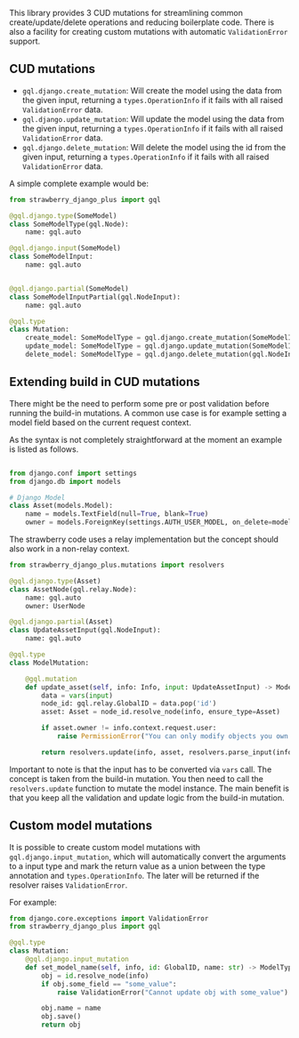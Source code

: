 This library provides 3 CUD mutations for streamlining common create/update/delete operations and reducing boilerplate code.
There is also a facility for creating custom mutations with automatic `ValidationError` support.

## CUD mutations

- `gql.django.create_mutation`: Will create the model using the data from the given input,
  returning a `types.OperationInfo` if it fails with all raised `ValidationError` data.
- `gql.django.update_mutation`: Will update the model using the data from the given input,
  returning a `types.OperationInfo` if it fails with all raised `ValidationError` data.
- `gql.django.delete_mutation`: Will delete the model using the id from the given input,
  returning a `types.OperationInfo` if it fails with all raised `ValidationError` data.

A simple complete example would be:

```python
from strawberry_django_plus import gql

@gql.django.type(SomeModel)
class SomeModelType(gql.Node):
    name: gql.auto

@gql.django.input(SomeModel)
class SomeModelInput:
    name: gql.auto


@gql.django.partial(SomeModel)
class SomeModelInputPartial(gql.NodeInput):
    name: gql.auto

@gql.type
class Mutation:
    create_model: SomeModelType = gql.django.create_mutation(SomeModelInput)
    update_model: SomeModelType = gql.django.update_mutation(SomeModelInputPartial)
    delete_model: SomeModelType = gql.django.delete_mutation(gql.NodeInput)
```

## Extending build in CUD mutations

There might be the need to perform some pre or post validation before running the build-in mutations. A common use case is for example setting a model field based on the current request context. 

As the syntax is not completely straightforward at the moment an example is listed as follows.

```python

from django.conf import settings
from django.db import models

# Django Model
class Asset(models.Model):
    name = models.TextField(null=True, blank=True)
    owner = models.ForeignKey(settings.AUTH_USER_MODEL, on_delete=models.CASCADE, null=True, blank=True)

```

The strawberry code uses a relay implementation but the concept should also work in a non-relay context.

```python
from strawberry_django_plus.mutations import resolvers

@gql.django.type(Asset)
class AssetNode(gql.relay.Node):
    name: gql.auto
    owner: UserNode

@gql.django.partial(Asset)
class UpdateAssetInput(gql.NodeInput):
    name: gql.auto

@gql.type
class ModelMutation:

    @gql.mutation
    def update_asset(self, info: Info, input: UpdateAssetInput) -> ModelNode:
        data = vars(input)
        node_id: gql.relay.GlobalID = data.pop('id')
        asset: Asset = node_id.resolve_node(info, ensure_type=Asset)

        if asset.owner != info.context.request.user:
            raise PermissionError("You can only modify objects you own.")

        return resolvers.update(info, asset, resolvers.parse_input(info, data))
```

Important to note is that the input has to be converted via `vars` call. The concept is taken from the build-in mutation. You then need to call the `resolvers.update` function to mutate the model instance. The main benefit is that you keep all the validation and update logic from the build-in mutation.

## Custom model mutations

It is possible to create custom model mutations with `gql.django.input_mutation`, which will
automatically convert the arguments to a input type and mark the return value as a union
between the type annotation and `types.OperationInfo`. The later will be returned if
the resolver raises `ValidationError`.

For example:

```python
from django.core.exceptions import ValidationError
from strawberry_django_plus import gql

@gql.type
class Mutation:
    @gql.django.input_mutation
    def set_model_name(self, info, id: GlobalID, name: str) -> ModelType:
        obj = id.resolve_node(info)
        if obj.some_field == "some_value":
            raise ValidationError("Cannot update obj with some_value")

        obj.name = name
        obj.save()
        return obj
```